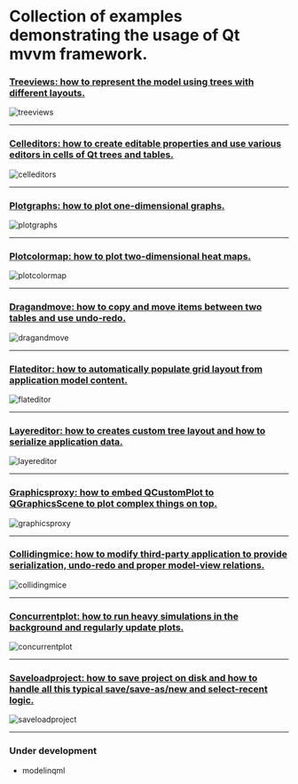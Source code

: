 # Collection of examples demonstrating the usage of Qt mvvm framework.

### [Treeviews: how to represent the model using trees with different layouts.](treeviews/README.md)

![treeviews](../doc/treeviews1.png)

<hr>

### [Celleditors:  how to create editable properties and use various editors in cells of Qt trees and tables.](celleditors/README.md)

![celleditors](../doc/celleditors.png)

<hr>

### [Plotgraphs:  how to plot one-dimensional graphs.](plotgraphs/README.md)

![plotgraphs](../doc/plotgraphs.png)

<hr>

### [Plotcolormap:  how to plot two-dimensional heat maps.](plotcolormap/README.md)

![plotcolormap](../doc/plotcolormap.png)

<hr>

### [Dragandmove:  how to copy and move items between two tables and use undo-redo.](dragandmove/README.md)

![dragandmove](../doc/dragandmove.png)

<hr>

### [Flateditor: how to automatically populate grid layout from  application model content.](flateditor/README.md)

![flateditor](../doc/flateditor.png)

<hr>

### [Layereditor: how to creates custom tree layout and how to serialize application data.](layereditor/README.md)

![layereditor](../doc/layereditor.png)

<hr>

### [Graphicsproxy: how to embed QCustomPlot to QGraphicsScene to plot complex things on top.](graphicsproxy/README.md)

![graphicsproxy](../doc/graphicsproxy.png)

<hr>

### [Collidingmice: how to modify third-party application to provide serialization, undo-redo and proper model-view relations.](collidingmice/README.md)

![collidingmice](../doc/colliding-mice-after.png)

<hr>

### [Concurrentplot: how to run heavy simulations in the background and regularly update plots.](concurrentplot/README.md)

![concurrentplot](../doc/concurrentplot.png)

<hr>

### [Saveloadproject: how to save project on disk and how to handle all this typical save/save-as/new and select-recent logic.](saveloadproject/README.md)

![saveloadproject](../doc/saveloadproject.png)

<hr>

### Under development

+ modelinqml

